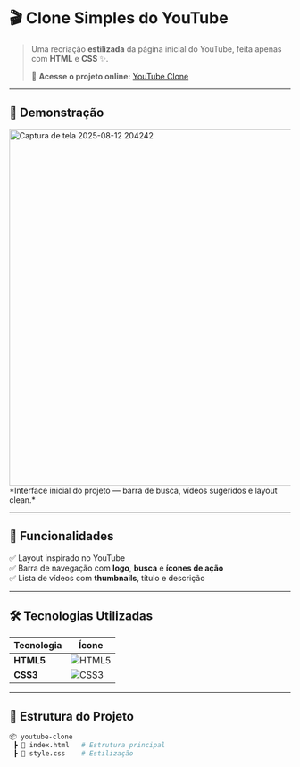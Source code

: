 # 🎬 Clone Simples do YouTube

> Uma recriação **estilizada** da página inicial do YouTube, feita apenas com **HTML** e **CSS** ✨.
>
> 🔗 **Acesse o projeto online:** [YouTube Clone](https://rodrigues-jsilva.github.io/YouTube/)

---

## 📸 Demonstração

<img width="1342" height="638" alt="Captura de tela 2025-08-12 204242" src="https://github.com/user-attachments/assets/82231be3-ddb4-45ea-b03e-d7bd9db61aae" />
*Interface inicial do projeto — barra de busca, vídeos sugeridos e layout clean.*

---

## 🚀 Funcionalidades

✅ Layout inspirado no YouTube  
✅ Barra de navegação com **logo**, **busca** e **ícones de ação**  
✅ Lista de vídeos com **thumbnails**, título e descrição   

---

## 🛠️ Tecnologias Utilizadas

| Tecnologia | Ícone |
|------------|-------|
| **HTML5**  | ![HTML5](https://img.icons8.com/color/48/000000/html-5--v1.png) |
| **CSS3**   | ![CSS3](https://img.icons8.com/color/48/000000/css3.png) |

---

## 📂 Estrutura do Projeto

```bash
📦 youtube-clone
 ┣ 📜 index.html   # Estrutura principal
 ┣ 📜 style.css    # Estilização

